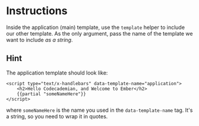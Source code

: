 Instructions
============

Inside the application (main) template, use the `template` helper to include our other template. As the only argument, pass the name of the template we want to include *as a string*.

Hint
----

The application template should look like:

    <script type="text/x-handlebars" data-template-name="application">
        <h2>Hello Codecademian, and Welcome to Ember</h2>
        {{partial "someNameHere"}}
    </script>

where `someNameHere` is the name you used in the `data-template-name` tag. It's a string, so you need to wrap it in quotes.
